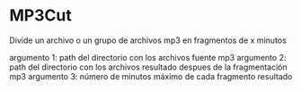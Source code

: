 # MP3Cut
Divide un archivo o un grupo de archivos mp3 en fragmentos de x minutos

argumento 1: path del directorio con los archivos fuente mp3
argumento 2: path del directorio con los archivos resultado despues de la fragmentación mp3
argumento 3: número de minutos máximo de cada fragmento resultado
